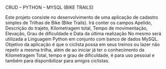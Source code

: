 CRUD – PYTHON – MYSQL (BIKE TRAILS)

Este projeto consiste no desenvolvimento de uma aplicação de cadastro simples de Trilhas de Bike (Bike Trails).
Irá conter os campos Apelido, Descrição do trajeto, Kilometragem total, Tempo de movimentação, Elevação, Grau de dificuldade e Data da última realização
No mesmo será utilizada a Linguagem Python em conjunto com banco de dados MySQL.
Objetivo da aplicação é que o ciclista possa em seus treinos ou lazer não repetir a mesma trilha, além de ao iniciar já ter o conhecimento da Kilometragem Total, tempo e grau de dificuldade, é para uso pessoal e também para disponibilizar para amigos ciclistas.
